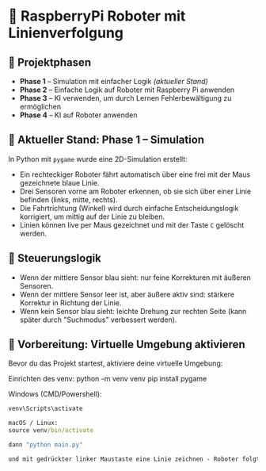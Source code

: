 # 🤖 RaspberryPi Roboter mit Linienverfolgung

## 🚧 Projektphasen

- **Phase 1** – Simulation mit einfacher Logik *(aktueller Stand)*
- **Phase 2** – Einfache Logik auf Roboter mit Raspberry Pi anwenden
- **Phase 3** – KI verwenden, um durch Lernen Fehlerbewältigung zu ermöglichen
- **Phase 4** – KI auf Roboter anwenden

## 🧪 Aktueller Stand: Phase 1 – Simulation

In Python mit `pygame` wurde eine 2D-Simulation erstellt:

- Ein rechteckiger Roboter fährt automatisch über eine frei mit der Maus gezeichnete blaue Linie.
- Drei Sensoren vorne am Roboter erkennen, ob sie sich über einer Linie befinden (links, mitte, rechts).
- Die Fahrtrichtung (Winkel) wird durch einfache Entscheidungslogik korrigiert, um mittig auf der Linie zu bleiben.
- Linien können live per Maus gezeichnet und mit der Taste `C` gelöscht werden.

## 🧠 Steuerungslogik

- Wenn der mittlere Sensor blau sieht: nur feine Korrekturen mit äußeren Sensoren.
- Wenn der mittlere Sensor leer ist, aber äußere aktiv sind: stärkere Korrektur in Richtung der Linie.
- Wenn kein Sensor blau sieht: leichte Drehung zur rechten Seite (kann später durch "Suchmodus" verbessert werden).

## 🧰 Vorbereitung: Virtuelle Umgebung aktivieren

Bevor du das Projekt startest, aktiviere deine virtuelle Umgebung:

Einrichten des venv:
python -m venv venv
pip install pygame

Windows (CMD/Powershell):
```cmd
venv\Scripts\activate

macOS / Linux:
source venv/bin/activate

dann "python main.py"

und mit gedrückter linker Maustaste eine Linie zeichnen - Roboter folgt.
